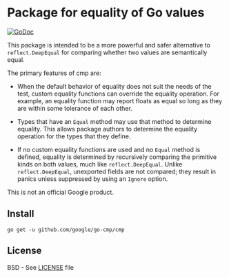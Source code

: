 # Package for equality of Go values

[![GoDoc](https://godoc.org/github.com/google/go-cmp/cmp?status.svg)][godoc]

This package is intended to be a more powerful and safer alternative to
`reflect.DeepEqual` for comparing whether two values are semantically equal.

The primary features of cmp are:

* When the default behavior of equality does not suit the needs of the test,
  custom equality functions can override the equality operation.
  For example, an equality function may report floats as equal so long as they
  are within some tolerance of each other.

* Types that have an `Equal` method may use that method to determine equality.
  This allows package authors to determine the equality operation for the types
  that they define.

* If no custom equality functions are used and no `Equal` method is defined,
  equality is determined by recursively comparing the primitive kinds on both
  values, much like `reflect.DeepEqual`. Unlike `reflect.DeepEqual`, unexported
  fields are not compared; they result in panics unless suppressed by using
  an `Ignore` option.

This is not an official Google product.

[godoc]: https://godoc.org/github.com/google/go-cmp/cmp

## Install

```
go get -u github.com/google/go-cmp/cmp
```

## License

BSD - See [LICENSE][license] file

[license]: https://github.com/google/go-cmp/blob/master/LICENSE

